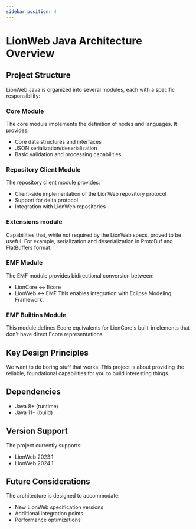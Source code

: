 ```yaml
---
sidebar_position: 4
---
```


# LionWeb Java Architecture Overview

## Project Structure

LionWeb Java is organized into several modules, each with a specific responsibility:

### Core Module
The core module implements the definition of nodes and languages. It provides:
- Core data structures and interfaces
- JSON serialization/deserialization
- Basic validation and processing capabilities

### Repository Client Module
The repository client module provides:
- Client-side implementation of the LionWeb repository protocol
- Support for delta protocol
- Integration with LionWeb repositories

### Extensions module
Capabilities that, while not required by the LionWeb specs, proved to be useful.
For example, serialization and deserialization in ProtoBuf and FlatBuffers format.

### EMF Module
The EMF module provides bidirectional conversion between:
- LionCore ↔ Ecore
- LionWeb ↔ EMF
This enables integration with Eclipse Modeling Framework.

### EMF Builtins Module
This module defines Ecore equivalents for LionCore's built-in elements that don't have direct Ecore representations.

## Key Design Principles

We want to do boring stuff that works. This project is about providing the reliable, foundational capabilities
for you to build interesting things.

## Dependencies

- Java 8+ (runtime)
- Java 11+ (build)

## Version Support

The project currently supports:
- LionWeb 2023.1
- LionWeb 2024.1

## Future Considerations

The architecture is designed to accommodate:
- New LionWeb specification versions
- Additional integration points
- Performance optimizations
